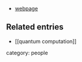 
* [webpage](http://stationq.cnsi.ucsb.edu/~freedman/)

## Related entries

* [[quantum computation]]

category: people
